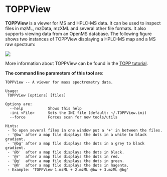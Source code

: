 TOPPView
=======

**TOPPView** is a viewer for MS and HPLC-MS data. It can be used to inspect files in mzML, mzData, mzXML and several other
file formats. It also supports viewing data from an OpenMS database. The following figure shows two instances of TOPPView
displaying a HPLC-MS map and a MS raw spectrum:

![](../../images/topp/TOPPView.png)

More information about TOPPView can be found in the [TOPP tutorial](../../tutorials/TOPP/TOPP-tutorial.md).

**The command line parameters of this tool are**:

```
TOPPView -- A viewer for mass spectrometry data.

Usage:
 TOPPView [options] [files]

Options are:
  --help           Shows this help
  -ini <File>      Sets the INI file (default: ~/.TOPPView.ini)
  --force          Forces scan for new tools/utils

Hints:
 - To open several files in one window put a '+' in between the files.
 - '@bw' after a map file displays the dots in a white to black gradient.
 - '@bg' after a map file displays the dots in a grey to black gradient.
 - '@b'  after a map file displays the dots in black.
 - '@r'  after a map file displays the dots in red.
 - '@g'  after a map file displays the dots in green.
 - '@m'  after a map file displays the dots in magenta.
 - Example: 'TOPPView 1.mzML + 2.mzML @bw + 3.mzML @bg'
```
